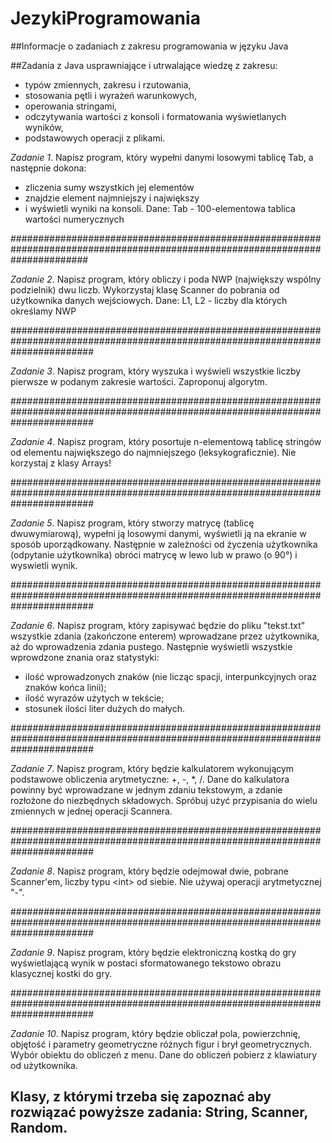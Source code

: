 # JezykiProgramowania
##Informacje o zadaniach z zakresu programowania w języku Java

##Zadania z Java usprawniające i utrwalające wiedzę z zakresu:

* typów zmiennych, zakresu i rzutowania,
* stosowania pętli i wyrażeń warunkowych, 
* operowania stringami, 
* odczytywania wartości z konsoli i formatowania wyświetlanych wyników, 
* podstawowych operacji z plikami.

*Zadanie 1*. Napisz program, który wypełni danymi losowymi tablicę Tab, a następnie dokona:

 * zliczenia sumy wszystkich jej elementów
 * znajdzie element najmniejszy i największy
 * i wyświetli wyniki na konsoli.
Dane: Tab - 100-elementowa tablica wartości numerycznych

##############################################################################################################################

*Zadanie 2*. Napisz program, który obliczy i poda NWP (największy wspólny podzielnik) dwu liczb. Wykorzystaj klasę Scanner do pobrania od użytkownika danych wejściowych.
    Dane: L1, L2 - liczby dla których określamy NWP

###############################################################################################################################

*Zadanie 3*. Napisz program, który wyszuka i wyświeli wszystkie liczby pierwsze w podanym zakresie wartości. Zaproponuj algorytm.  

###############################################################################################################################

*Zadanie 4*. Napisz program, który posortuje n-elementową tablicę stringów od elementu największego do najmniejszego (leksykograficznie). Nie korzystaj z klasy Arrays! 

###############################################################################################################################

*Zadanie 5*. Napisz program, który stworzy matrycę (tablicę dwuwymiarową), wypełni ją losowymi danymi, wyświetli ją na ekranie w sposób  uporządkowany. Następnie w zależności od życzenia użytkownika (odpytanie użytkownika) obróci matrycę w lewo lub w prawo (o 90°) i wyswietli wynik.

###############################################################################################################################

*Zadanie 6*. Napisz program, który zapisywać będzie do pliku "tekst.txt" wszystkie zdania (zakończone enterem) wprowadzane przez użytkownika, aż do wprowadzenia zdania pustego. Następnie wyświetli wszystkie wprowdzone znania oraz statystyki:

 * ilość wprowadzonych znaków (nie licząc spacji, interpunkcyjnych oraz znaków końca linii); 
 * ilość wyrazów użytych w tekście;
 * stosunek ilości liter dużych do małych.

###############################################################################################################################

*Zadanie 7*. Napisz program, który będzie kalkulatorem wykonującym podstawowe obliczenia arytmetyczne: +, -, *, /. Dane do kalkulatora powinny być wprowadzane w jednym zdaniu tekstowym, a zdanie rozłożone do niezbędnych składowych.
   Spróbuj użyć przypisania do wielu zmiennych w jednej operacji Scannera. 

###############################################################################################################################

*Zadanie 8*. Napisz program, który będzie odejmował dwie, pobrane Scanner'em, liczby typu \<int> od siebie. Nie używaj operacji arytmetycznej "-".

###############################################################################################################################

*Zadanie 9*. Napisz program, który będzie elektroniczną kostką do gry wyświetlającą wynik w postaci sformatowanego tekstowo obrazu klasycznej kostki do gry.

###############################################################################################################################

*Zadanie 10*. Napisz program, który będzie obliczał pola, powierzchnię, objętość i parametry geometryczne różnych figur i brył geometrycznych. Wybór obiektu do obliczeń z menu. Dane do obliczeń pobierz z klawiatury od użytkownika.



##   Klasy, z którymi trzeba się zapoznać aby rozwiązać powyższe zadania: **String, Scanner, Random**.
